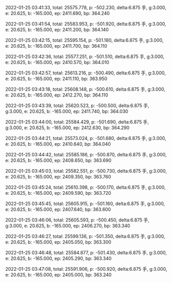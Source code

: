 2022-01-25 03:41:33, total: 25575.778, p: -502.230, delta:6.875 手, g:3.000, e: 20.625, b: -165.000, ep: 2411.690, bp: 364.240

2022-01-25 03:41:54, total: 25583.953, p: -501.920, delta:6.875 手, g:3.000, e: 20.625, b: -165.000, ep: 2411.200, bp: 364.140

2022-01-25 03:42:15, total: 25595.154, p: -501.180, delta:6.875 手, g:3.000, e: 20.625, b: -165.000, ep: 2411.700, bp: 364.110

2022-01-25 03:42:36, total: 25577.251, p: -501.510, delta:6.875 手, g:3.000, e: 20.625, b: -165.000, ep: 2410.570, bp: 364.010

2022-01-25 03:42:57, total: 25613.216, p: -500.490, delta:6.875 手, g:3.000, e: 20.625, b: -165.000, ep: 2411.110, bp: 363.950

2022-01-25 03:43:18, total: 25608.148, p: -500.610, delta:6.875 手, g:3.000, e: 20.625, b: -165.000, ep: 2412.270, bp: 364.110

2022-01-25 03:43:39, total: 25620.523, p: -500.500, delta:6.875 手, g:3.000, e: 20.625, b: -165.000, ep: 2411.740, bp: 364.030

2022-01-25 03:44:00, total: 25584.429, p: -501.690, delta:6.875 手, g:3.000, e: 20.625, b: -165.000, ep: 2412.630, bp: 364.290

2022-01-25 03:44:21, total: 25573.024, p: -501.680, delta:6.875 手, g:3.000, e: 20.625, b: -165.000, ep: 2410.640, bp: 364.040

2022-01-25 03:44:42, total: 25585.186, p: -500.870, delta:6.875 手, g:3.000, e: 20.625, b: -165.000, ep: 2408.650, bp: 363.690

2022-01-25 03:45:03, total: 25582.551, p: -500.730, delta:6.875 手, g:3.000, e: 20.625, b: -165.000, ep: 2409.350, bp: 363.760

2022-01-25 03:45:24, total: 25610.398, p: -500.170, delta:6.875 手, g:3.000, e: 20.625, b: -165.000, ep: 2409.590, bp: 363.720

2022-01-25 03:45:45, total: 25605.915, p: -501.160, delta:6.875 手, g:3.000, e: 20.625, b: -165.000, ep: 2407.640, bp: 363.600

2022-01-25 03:46:06, total: 25605.593, p: -500.450, delta:6.875 手, g:3.000, e: 20.625, b: -165.000, ep: 2406.270, bp: 363.340

2022-01-25 03:46:27, total: 25599.136, p: -501.350, delta:6.875 手, g:3.000, e: 20.625, b: -165.000, ep: 2405.050, bp: 363.300

2022-01-25 03:46:48, total: 25584.877, p: -501.430, delta:6.875 手, g:3.000, e: 20.625, b: -165.000, ep: 2405.290, bp: 363.340

2022-01-25 03:47:08, total: 25591.906, p: -500.920, delta:6.875 手, g:3.000, e: 20.625, b: -165.000, ep: 2405.000, bp: 363.240